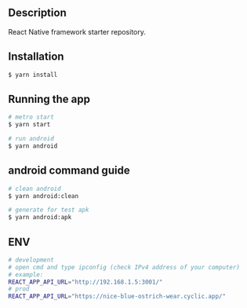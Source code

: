 ## Description

React Native framework starter repository.

## Installation

```bash
$ yarn install
```

## Running the app

```bash
# metro start
$ yarn start

# run android
$ yarn android
```

## android command guide

```bash
# clean android
$ yarn android:clean

# generate for test apk
$ yarn android:apk
```

## ENV

```bash
# development
# open cmd and type ipconfig (check IPv4 address of your computer)
# example:
REACT_APP_API_URL="http://192.168.1.5:3001/"
# prod
REACT_APP_API_URL="https://nice-blue-ostrich-wear.cyclic.app/"

```
